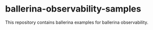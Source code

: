 # ballerina-observability-samples

This repository contains ballerina examples for ballerina observability.